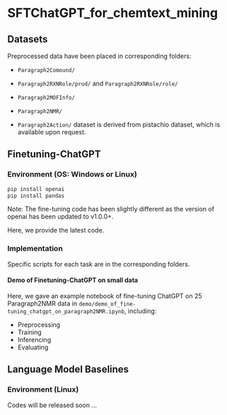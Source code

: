 # SFTChatGPT_for_chemtext_mining

## Datasets

Preprocessed data have been placed in corresponding folders:

- ```Paragraph2Comound/```

- ```Paragraph2RXNRole/prod/``` and ```Paragraph2RXNRole/role/```

- ```Paragraph2MOFInfo/```

- ```Paragraph2NMR/```

- ```Paragraph2Action/``` dataset is derived from pistachio dataset, which is available upon request.

## Finetuning-ChatGPT

### Environment (OS: Windows or Linux)

```bash
pip install openai
pip install pandas
```
Note: The fine-tuning code has been slightly different as the version of openai has been updated to v1.0.0+.

Here, we provide the latest code.

### Implementation

Specific scripts  for each task are in the corresponding folders.

####  Demo of Finetuning-ChatGPT on small data

Here, we gave an example notebook of fine-tuning ChatGPT on 25 Paragraph2NMR data in ```demo/demo_of_fine-tuning_chatgpt_on_paragraph2NMR.ipynb```, including:

 - Preprocessing
 - Training
 - Inferencing
 - Evaluating

## Language Model Baselines

### Environment (Linux)

Codes will be released soon ...

